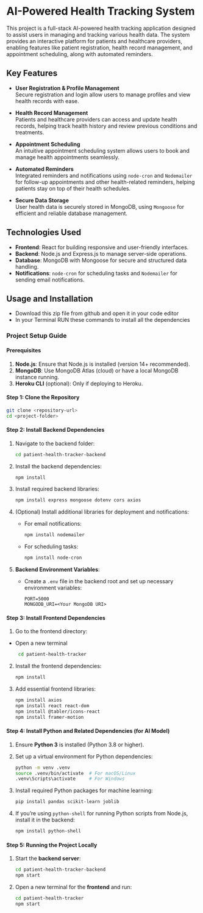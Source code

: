 
# AI-Powered Health Tracking System

This project is a full-stack AI-powered health tracking application designed to assist users in managing and tracking various health data. The system provides an interactive platform for patients and healthcare providers, enabling features like patient registration, health record management, and appointment scheduling, along with automated reminders.

## Key Features

- **User Registration & Profile Management**  
  Secure registration and login allow users to manage profiles and view health records with ease.

- **Health Record Management**  
  Patients and healthcare providers can access and update health records, helping track health history and review previous conditions and treatments.

- **Appointment Scheduling**  
  An intuitive appointment scheduling system allows users to book and manage health appointments seamlessly.

- **Automated Reminders**  
  Integrated reminders and notifications using `node-cron` and `Nodemailer` for follow-up appointments and other health-related reminders, helping patients stay on top of their health schedules.

- **Secure Data Storage**  
  User health data is securely stored in MongoDB, using `Mongoose` for efficient and reliable database management.

## Technologies Used

- **Frontend**: React for building responsive and user-friendly interfaces.
- **Backend**: Node.js and Express.js to manage server-side operations.
- **Database**: MongoDB with Mongoose for secure and structured data handling.
- **Notifications**: `node-cron` for scheduling tasks and `Nodemailer` for sending email notifications.


## Usage and Installation 

- Download this zip file from github and open it in your code editor 
- In your Terminal RUN these commands to install all the dependencies

### Project Setup Guide

#### Prerequisites
1. **Node.js**: Ensure that Node.js is installed (version 14+ recommended).
2. **MongoDB**: Use MongoDB Atlas (cloud) or have a local MongoDB instance running.
3. **Heroku CLI** (optional): Only if deploying to Heroku.

#### Step 1: Clone the Repository
```bash
git clone <repository-url>
cd <project-folder>
```

#### Step 2: Install Backend Dependencies
1. Navigate to the backend folder:
   ```bash
   cd patient-health-tracker-backend
   ```
   
2. Install the backend dependencies:
   ```bash
   npm install
   ```

3. Install required backend libraries:
   ```bash
   npm install express mongoose dotenv cors axios
   ```

4. (Optional) Install additional libraries for deployment and notifications:
   - For email notifications:
     ```bash
     npm install nodemailer
     ```
   - For scheduling tasks:
     ```bash
     npm install node-cron
     ```

5. **Backend Environment Variables**:
   - Create a `.env` file in the backend root and set up necessary environment variables:
     ```env
     PORT=5000
     MONGODB_URI=<Your MongoDB URI>
     ```

#### Step 3: Install Frontend Dependencies
1. Go to the frontend directory:
  - Open a new terminal 
     ```bash
      cd patient-health-tracker
     ```
   
2. Install the frontend dependencies:
   ```bash
   npm install
   ```

3. Add essential frontend libraries:
   ```bash
   npm install axios
   npm install react react-dom
   npm install @tabler/icons-react
   npm install framer-motion
   ```

#### Step 4: Install Python and Related Dependencies (for AI Model)
1. Ensure **Python 3** is installed (Python 3.8 or higher).
2. Set up a virtual environment for Python dependencies:
   ```bash
   python -m venv .venv
   source .venv/bin/activate  # For macOS/Linux
   .venv\Scripts\activate     # For Windows
   ```

3. Install required Python packages for machine learning:
   ```bash
   pip install pandas scikit-learn joblib
   ```

4. If you’re using `python-shell` for running Python scripts from Node.js, install it in the backend:
   ```bash
   npm install python-shell
   ```

#### Step 5: Running the Project Locally
1. Start the **backend server**:
   ```bash
   cd patient-health-tracker-backend
   npm start
   ```

2. Open a new terminal for the **frontend** and run:
   ```bash
   cd patient-health-tracker
   npm start
   ```

